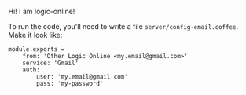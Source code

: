 Hi! I am logic-online!

To run the code, you'll need to write a file `server/config-email.coffee`.
Make it look like:

	module.exports =
		from: 'Other Logic Online <my.email@gmail.com>'
		service: 'Gmail'
		auth:
			user: 'my.email@gmail.com'
			pass: 'my-password'



